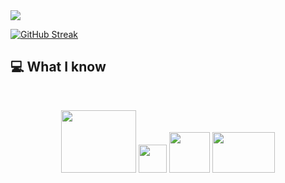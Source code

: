 
<a href="https://www.facebook.com/mirhussainmurtaza/">
<img src="https://i.ibb.co/Xpx4SjW/1683909809034.png" />
</a>

[![GitHub Streak](https://github-readme-streak-stats.herokuapp.com?user=siraj3838&theme=whatsapp-dark2&card_width=850)](https://git.io/streak-stats)
## :computer: What I know
<br/>
<p align="center">
<img style='width:120px; height: 100px' src="https://i.ibb.co/pKtqPLH/React-removebg-preview.png"/>
<img style='width:45px; height: 45px' src="https://i.ibb.co/zHBnxNp/Screenshot-2023-12-09-005550.png"/>
<img style='width:65px; height: 65px' src="https://i.ibb.co/3m6Y0Nj/node-js.jpg"/>
<img style='width:100px; height: 65px' src="https://i.ibb.co/VjmPzWS/png-transparent-web-development-express-js-javascript-software-framework-laravel-world-wide-web-purp.png"/>
</p>
